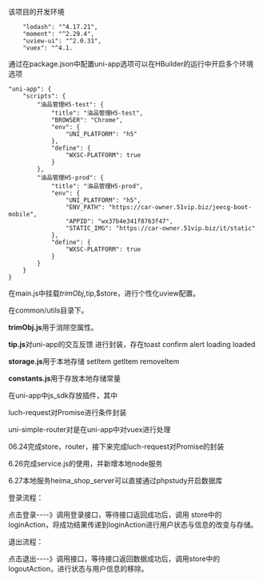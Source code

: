 该项目的开发环境

		"lodash": "^4.17.21",
		"moment": "^2.29.4",
		"uview-ui": "^2.0.31",
		"vuex": "^4.1.
通过在package.json中配置uni-app选项可以在HBuilder的运行中开启多个环境选项

	"uni-app": {
		"scripts": {
			"油品管理H5-test": {
				"title": "油品管理H5-test",
				"BROWSER": "Chrome",
				"env": {
					"UNI_PLATFORM": "h5"
				},
				"define": {
					"WXSC-PLATFORM": true
				}
			},
			"油品管理H5-prod": {
				"title": "油品管理H5-prod",
				"env": {
					"UNI_PLATFORM": "h5",
					"ENV_PATH": "https://car-owner.51vip.biz/jeecg-boot-mobile",
					"APPID": "wx37b4e341f8763f47",
					"STATIC_IMG": "https://car-owner.51vip.biz/it/static"
				},
				"define": {
					"WXSC-PLATFORM": true
				}
			}
		}
	}


在main.js中挂载$trimObj,$tip,$store，进行个性化uview配置。

在common/utils目录下。

**trimObj.js**用于消除空属性。

**tip.js**对uni-app的交互反馈  进行封装，存在toast confirm alert loading loaded

**storage.js**用于本地存储 setItem getItem removeItem

**constants.js**用于存放本地存储常量

在uni-app中js_sdk存放插件，其中

luch-request对Promise进行条件封装

uni-simple-router对是在uni-app中对vuex进行处理



06.24完成store，router，接下来完成luch-request对Promise的封装

6.26完成service.js的使用，并新增本地node服务

6.27本地服务heima_shop_server可以直接通过phpstudy开启数据库



登录流程：

点击登录----》调用登录接口，等待接口返回成功后，调用 store中的loginAction，将成功结果传递到loginAction进行用户状态与信息的改变与存储。

退出流程：

点击退出----》调用接口，等待接口返回数据成功后，调用store中的logoutAction，进行状态与用户信息的移除。